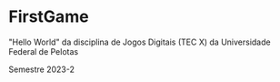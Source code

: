 # FirstGame

"Hello World" da disciplina de Jogos Digitais (TEC X) da Universidade Federal de Pelotas

Semestre 2023-2
